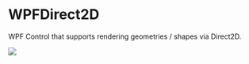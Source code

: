 # WPFDirect2D
WPF Control that supports rendering geometries / shapes via Direct2D.

<img src="https://ci.appveyor.com/api/projects/status/github/ljchristinson/WPFDirect2D?branch=master&svg=true" />
